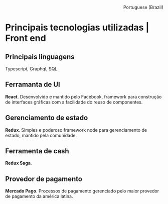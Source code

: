 <p align="right">Portuguese (Brazil)</p>

# Principais tecnologias utilizadas | Front end

## Principais linguagens 

Typescript, Graphql, SQL.

## Ferramanta de UI

<b>React</b>. Desenvolvido e mantido pelo Facebook, framework para construção de interfaces gráficas com a facilidade do reuso de componentes.

## Gerenciamento de estado

<b>Redux</b>. Simples e poderoso framework node para gerenciamento de estado, mantido pela comunidade.

## Ferramenta de cash

<b>Redux Saga</b>.

## Provedor de pagamento 

<b>Mercado Pago</b>. Processos de pagamento gerenciado pelo maior provedor de pagamento da américa latina.


